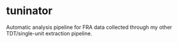 # tuninator
Automatic analysis pipeline for FRA data collected through my other TDT/single-unit extraction pipeline.
